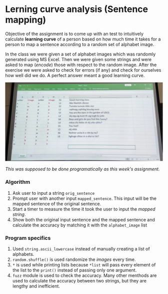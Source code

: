 # Lerning curve analysis (Sentence mapping)

Objective of the assignment is to come up with an test to intuitively calculate **learning curve** of a person based on how much time it takes for a person to map a sentence according to a random set of alphabet image.

In the class we were given a set of alphabet images which was randomly generated using MS Excel. Then we were given some strings and were asked to map (*encode*) those with respect to the random image.
After the exercise we were asked to check for errors (if any) and check for ourselves how well did we do. A perfect answer meant a good learning curve.

![Class assignment](./class_snap.jpg)

*This was supposed to be done programatically as this week's assignment.*

### Algorithm

1. Ask user to input a string `orig_sentence`
2. Prompt user with another input `mapped_sentence`. This input will be the mapped sentence of the original sentence.
3. Start a timer to measure the time it took the user to input the *mapped string*.
4. Show both the original input sentence and the mapped sentence and calculate the accuracy by matching it with the `alphabet_image` list

### Program specifics

1. Used `string.ascii_lowercase` instead of manually creating a list of alphabets.
2. `random.shuffle()` is used randomize the *images* every time.
3. `*` is used while printing lists because `*list` will pass every element of the list to the `print()` instead of passing only one argument.
4. `fuzz` module is used to check the accuracy. Many other menthods are used to calculate the accuracy between two strings, but they are lengthy and inefficient.
